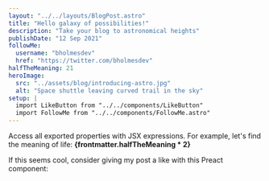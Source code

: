 ```yaml
---
layout: "../../layouts/BlogPost.astro"
title: "Hello galaxy of possibilities!"
description: "Take your blog to astronomical heights"
publishDate: "12 Sep 2021"
followMe:
  username: "bholmesdev"
  href: "https://twitter.com/bholmesdev"
halfTheMeaning: 21
heroImage:
  src: "../assets/blog/introducing-astro.jpg"
  alt: "Space shuttle leaving curved trail in the sky"
setup: |
  import LikeButton from "../../components/LikeButton"
  import FollowMe from "../../components/FollowMe.astro"
---
```


<FollowMe username={frontmatter.followMe.username} href={frontmatter.followMe.href} />

Access all exported properties with JSX expressions. For example, let's find the meaning of life: **{frontmatter.halfTheMeaning * 2}**

If this seems cool, consider giving my post a like with this Preact component: <LikeButton pageUrl={frontmatter.url} client:load />
